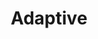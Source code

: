 ---
layout: default
layout_grid: true
title: Adaptive
keywords: adaptive
description: Create, Develop, Build & Distribute Apps As-A-Service. 
class: fa fa-industry
class_value:
project_slug: bower-adaptiveme
project_type: DevTools
project_tech: NodeJS
project_quality:            <a hred="https://www.codacy.com/public/carlos/bower-adaptiveme"><img src="https://www.codacy.com/project/badge/41c1f612d1c3475eafc1343994706fb1"></a>
project_release_extra:      <a href="http://bower.io/search/?q=adaptiveme"><img src="http://i.4dp.me/bower/v/adaptiveme.svg"></a>
project_version_extra:
project_devdependencies:    <a href="https://david-dm.org/AdaptiveMe/bower-adaptiveme#info=devDependencies"><img src="http://i.4dp.me/david/dev/AdaptiveMe/bower-adaptiveme.svg?label=deps"></a>
project_dependencies:       <a href="https://david-dm.org/AdaptiveMe/bower-adaptiveme"><img src="http://i.4dp.me/david/AdaptiveMe/bower-adaptiveme.svg?label=deps"></a>
sitemap:
priority: 1.0
lastmod: 2015-10-27T11:07:00+01:00
---